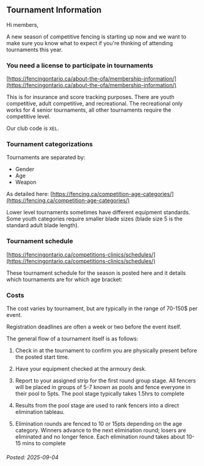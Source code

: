 
## Tournament Information

Hi members, 

A new season of competitive fencing is starting up now and we want to make sure you know what to expect if you're thinking of attending tournaments this year. 

### You need a license to participate in tournaments

[https://fencingontario.ca/about-the-ofa/membership-information/](https://fencingontario.ca/about-the-ofa/membership-information/)

This is for insurance and score tracking purposes. There are youth competitive, adult competitive, and recreational. The recreational only works for 4 senior tournaments, all other tournaments require the competitive level. 

Our club code is `XEL`.

### Tournament categorizations

Tournaments are separated by:

- Gender
- Age
- Weapon

As detailed here: [https://fencing.ca/competition-age-categories/](https://fencing.ca/competition-age-categories/)

Lower level tournaments sometimes have different equipment standards. Some youth categories require smaller blade sizes (blade size 5 is the standard adult blade length).

### Tournament schedule

[https://fencingontario.ca/competitions-clinics/schedules/](https://fencingontario.ca/competitions-clinics/schedules/)

These  tournament schedule for the season is posted here and it details which tournaments are for which age bracket: 

### Costs

The cost varies by tournament, but are typically in the range of 70-150$ per event. 

Registration deadlines are often a week or two before the event itself.

The general flow of a tournament itself is as follows:

1. Check in at the tournament to confirm you are physically present before the posted start time.
   
2. Have your equipment checked at the armoury desk.
   
3. Report to your assigned strip for the first round group stage. All fencers will be placed in groups of 5-7 known as pools and fence everyone in their pool to 5pts. The pool stage typically takes 1.5hrs to complete
   
4. Results from the pool stage are used to rank fencers into a direct elimination tableau.
   
5. Elimination rounds are fenced to 10 or 15pts depending on the age category. Winners advance to the next elimination round; losers are eliminated and no longer fence. Each elimination round takes about 10-15 mins to complete

###### Posted: 2025-09-04
